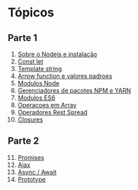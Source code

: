 # Tópicos

## Parte 1
01) [Sobre o Nodejs e instalação](https://github.com/WallasFaria/oficina-javascript-intermediario/tree/master/01-sobre-o-nodejs-e-instalacao)
02) [Const let](https://github.com/WallasFaria/oficina-javascript-intermediario/tree/master/02-const-let)
03) [Template string](https://github.com/WallasFaria/oficina-javascript-intermediario/tree/master/03-template-string)
04) [Arrow function e valores padroes](https://github.com/WallasFaria/oficina-javascript-intermediario/tree/master/04-arrow-function-e-valores-padroes)
05) [Modulos Node](https://github.com/WallasFaria/oficina-javascript-intermediario/tree/master/07-modulos-node)
06) [Gerenciadores de pacotes NPM e YARN](https://github.com/WallasFaria/oficina-javascript-intermediario/tree/master/08-gerenciadores-de-pacotes-npm-e-yarn)
07) [Modulos ES6](https://github.com/WallasFaria/oficina-javascript-intermediario/tree/master/09-modulos-es6)
08) [Operacoes em Array](https://github.com/WallasFaria/oficina-javascript-intermediario/tree/master/05-operacoes-em-array)
09) [Operadores Rest Spread](https://github.com/WallasFaria/oficina-javascript-intermediario/tree/master/06-operadores-rest-spread)
10) [Closures](https://github.com/WallasFaria/oficina-javascript-intermediario/tree/master/10-closures)

## Parte 2
11) [Promises]()
12) [Ajax]()
13) [Async / Await]()
14) [Prototype]()
